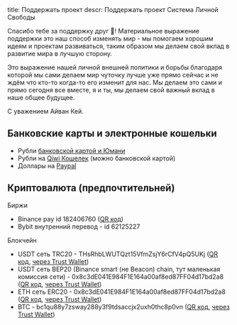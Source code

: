 <meta>
title: Поддержать проект
descr: Поддержать проект Система Личной Свободы
</meta>

Спасибо тебе за поддержку друг 🤝! Материальное выражение поддержки это наш способ
изменять мир - мы помогаем хорошим идеям и проектам развиваться, таким образом
мы делаем свой вклад в развитие мира в лучшую сторону.

Это выражение нашей личной внешней политики и борьбы благодаря которой мы сами
делаем мир чуточку лучше уже прямо сейчас и не ждём что кто-то когда-то
его изменит для нас. Мы делаем это сами и прямо сегодня все вместе, я и ты,
мы делаем свой важный вклад в наше общее будущее.

С уважением Айван Кей.

## Банковские карты и электронные кошельки

- Рубли [банковской картой и Юмани](https://yoomoney.ru/to/4100118416930245)
- Рубли на [Qiwi Кошелек](https://qiwi.com/n/SLSFREEDOM) (можно банковской картой)
- Доллары на [Paypal](https://paypal.me/plibereco)

## Криптовалюта (предпочтительней)

Биржи

- Binance pay id 182406760 ([QR код](//images/crypto/donate_qr_binance.jpg))
- Bybit внутренний перевод - id 62125227

Блокчейн

- USDT сеть TRC20 - THsRhbLWUTQzt15VfmZsjY6rCfV4pQ5UKj ([QR код](//images/crypto/donate_qr_usdt_trc20.jpg), [через Trust Wallet](https://link.trustwallet.com/send?coin=195&address=THsRhbLWUTQzt15VfmZsjY6rCfV4pQ5UKj&token_id=TR7NHqjeKQxGTCi8q8ZY4pL8otSzgjLj6t))
- USDT сеть BEP20 (Binance smart (не Beacon) chain, тут маленькая комиссия сети) - 0x8c3dE041E984F1E164a00af8ed87FF04d17bd2a8 ([QR код](//images/crypto/donate_qr_usdt_bep20.jpg), [через Trust Wallet](https://link.trustwallet.com/send?coin=20000714&address=0x8c3dE041E984F1E164a00af8ed87FF04d17bd2a8&token_id=0x55d398326f99059fF775485246999027B3197955))
- ETH сеть ERC20 - 0x8c3dE041E984F1E164a00af8ed87FF04d17bd2a8 ([QR код](//images/crypto/donate_qr_eth_erc20.jpg), [через Trust Wallet](https://link.trustwallet.com/send?coin=60&address=0x8c3dE041E984F1E164a00af8ed87FF04d17bd2a8))
- BTC - bc1qu88y7zsway288y3f9tdsaccjx2uxh0thc8p0vn ([QR код](//images/crypto/donate_qr_btc.jpg), [через Trust Wallet](https://link.trustwallet.com/send?coin=0&address=bc1qu88y7zsway288y3f9tdsaccjx2uxh0thc8p0vn))
